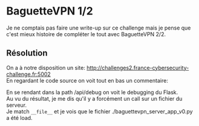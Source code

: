 # BaguetteVPN 1/2
Je ne comptais pas faire une write-up sur ce challenge mais je pense que c'est mieux histoire de compléter le tout avec BaguetteVPN 2/2.<br/>
## Résolution
On a à notre disposition un site: http://challenges2.france-cybersecurity-challenge.fr:5002<br/>
En regardant le code source on voit tout en bas un commentaire:<br/>
<!-- 
  Changelog :
    - Site web v0
    - /api/image : CDN interne d'images
    - /api/debug
  TODO :
    - VPN
-->
En se rendant dans la path /api/debug on voit le debugging du Flask.<br/>
Au vu du résultat, je me dis qu'il y a forcément un call sur un fichier du serveur.<br/>
Je match ```__file__``` et je vois que le fichier ./baguettevpn_server_app_v0.py a été load.<br/>
